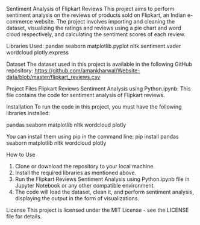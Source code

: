 Sentiment Analysis of Flipkart Reviews
This project aims to perform sentiment analysis on the reviews of products sold on Flipkart, an Indian e-commerce website. The project involves importing and cleaning the dataset, visualizing the ratings and reviews using a pie chart and word cloud respectively, and calculating the sentiment scores of each review.

Libraries Used:
pandas
seaborn
matplotlib.pyplot
nltk.sentiment.vader
wordcloud
plotly.express

Dataset
The dataset used in this project is available in the following GitHub repository: https://github.com/amankharwal/Website-data/blob/master/flipkart_reviews.csv

Project Files
Flipkart Reviews Sentiment Analysis using Python.ipynb: This file contains the code for sentiment analysis of Flipkart reviews.

Installation
To run the code in this project, you must have the following libraries installed:

pandas
seaborn
matplotlib
nltk
wordcloud
plotly

You can install them using pip in the command line: pip install pandas seaborn matplotlib nltk wordcloud plotly

How to Use
1. Clone or download the repository to your local machine.
2. Install the required libraries as mentioned above.
3. Run the Flipkart Reviews Sentiment Analysis using Python.ipynb file in Jupyter Notebook or any other compatible environment.
4. The code will load the dataset, clean it, and perform sentiment analysis, displaying the output in the form of visualizations.

License
This project is licensed under the MIT License - see the LICENSE file for details.
